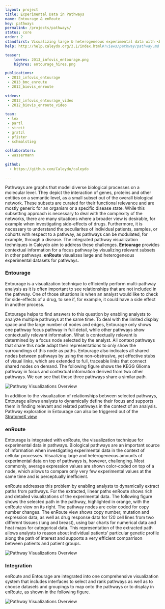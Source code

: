 ```yaml
---
layout: project
title: Experimental Data in Pathways
name: Entourage & enRoute
key: pathways
permalink: /projects/pathways/
status: core
order: 2
standfirst: Visualizing large & heterogeneous experimental data with <b>enRoute</b> and pathway interdependencies with <b>Entourage</b>.
help: http://help.caleydo.org/3.1/index.html#!views/pathway/pathway.md

teaser: 
    lowres: 2013_infovis_entourage.png
    highres: entourage_hires.png

publications:
 - 2013_infovis_entourage
 - 2013_bmc_enroute
 - 2012_biovis_enroute
 
videos: 
 - 2013_infovis_entourage_video
 - 2012_biovis_enroute_video
     
team:
 - lex
 - partl
 - streit
 - gratzl
 - pfister
 - schmalstieg
 
collaborators:
 - wassermann 
 
github:
  - https://github.com/Caleydo/caleydo

---
```


Pathways are graphs that model diverse biological processes on a molecular level. They depict the interaction of genes, proteins and other entities on a semantic level, as a small subset out of the overall biological network. These subsets are curated for their functional relevance and are mostly generic for an organism or a specific disease state. While this subsetting approach is necessary to deal with the complexity of the networks, there are many situations where a broader view is desirable, for example when investigating side-effects of drugs. Furthermore, it is necessary to understand the peculiarites of individual patients, samples, or cohorts with respect to a pathway, as pathways can be modulated, for example, through a disease. The integrated pathway visualization techniques in Caleydo aim to address these challenges. **Entourage** provides contextual information for a focus pathway by visualizing relevant subsets in other pathways. **enRoute** visualizes large and heterogeneous experimental datasets for pathways. 

### Entourage

Entourage is a visualization technique to efficiently perform multi-pathway analysis as it is often important to see relationships that are not included in the pathway. One of those situations is when an analyst would like to check for side-effects of a drug, to see if, for example, it could have a side effect in another process.

Entourage helps to find answers to this question by enabling analysts to analyze multiple pathways at the same time. To deal with the limited display space and the large number of nodes and edges, Entourage only shows one pathway focus pathway in full detail, while other pathways show contextually relevant information. What is contextually relevant is determined by a focus node selected by the analyst. All context pathways that share this node adapt their representations to only show the surroundings of this node as paths. Entourage also indicates all shared nodes between pathways by using the non-obstrusive, yet effective stubs of visual links, which are extended to full, traceable links that connect shared nodes on demand. The following figure shows the KEGG Glioma pathway in focus and contextual information derived from two other pathways. We can see that these three pathways share a similar path. 

![Pathway Visualizations Overview]({{site.baseurl}}/assets/images/projects/entourage_basic.png)

In addition to the visualization of relationships between selected pathways, Entourage allows analysts to dynamically define their focus and supports them in finding relevant and related  pathways in the context of an analysis. Pathway exploration in Entourage can also be triggered out of the [StratomeX view]({{site.baseurl}}/projects/stratomex/)

### enRoute

Entourage is integrated with enRoute, the visualization technique for experimental data in pathways. Biological pathways are an important source of information when investigating experimental data in the context of cellular processes. Visualizing large and heterogeneous amounts of experimental data on top of pathways is, however, challenging. Most commonly, average expression values are shown color-coded  on top of a node, which allows to compare only very few experimental values at the same time and is perceptually inefficient.

enRoute addresses this problem by enabling analysts to dynamically extract paths from pathways. For the extracted, linear paths enRoute shows rich and detailed visualizations of the experimental data. The following figure shows the selected path in the pathway, highlighted in orange, with the enRoute view on its right. The pathway nodes are color coded for copy number changes. The enRoute view shows copy number, mutation and expression data, as well as drug response data for 120 cell lines from two different tissues (lung and breast), using bar charts for numerical data and heat maps for categorical data. This representation of the extracted path allows analysts to reason about individual patients' particular genetic profile along the path of interest and supports a very efficient comparrison between patients and patient groups.

![Pathway Visualizations Overview]({{site.baseurl}}/assets/images/projects/enroute_basic.png)

### Integration

enRoute and Entourage are integrated into one comprehensive visualization system that includes interfaces to select and rank pathways as well as to choose datasets and groupings to map onto the pathways or to display in enRoute, as shown in the following figure. 

![Pathway Visualizations Overview]({{site.baseurl}}/assets/images/projects/pathway_overview.png)
